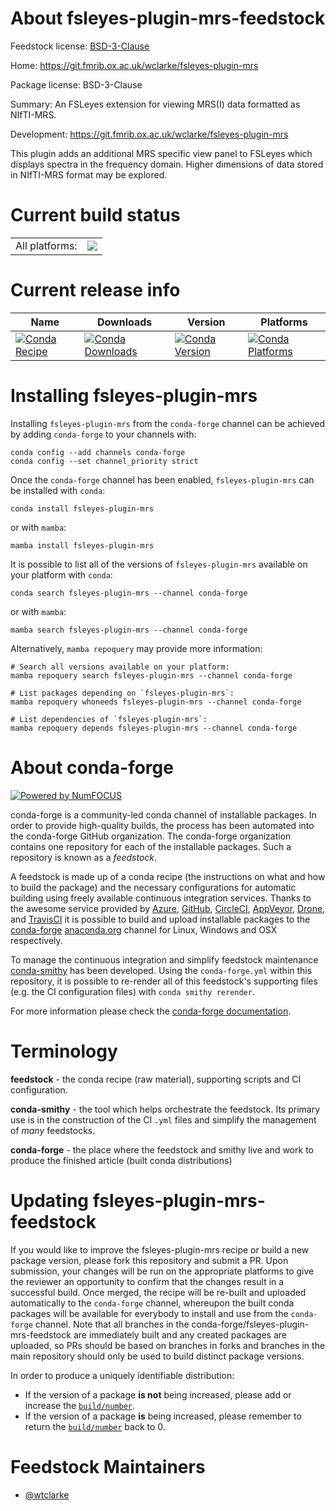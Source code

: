 About fsleyes-plugin-mrs-feedstock
==================================

Feedstock license: [BSD-3-Clause](https://github.com/conda-forge/fsleyes-plugin-mrs-feedstock/blob/main/LICENSE.txt)

Home: https://git.fmrib.ox.ac.uk/wclarke/fsleyes-plugin-mrs

Package license: BSD-3-Clause

Summary: An FSLeyes extension for viewing MRS(I) data formatted as NIfTI-MRS.

Development: https://git.fmrib.ox.ac.uk/wclarke/fsleyes-plugin-mrs

This plugin adds an additional MRS specific view panel to FSLeyes which displays spectra in the frequency domain. Higher dimensions of data stored in NIfTI-MRS format may be explored.


Current build status
====================


<table><tr><td>All platforms:</td>
    <td>
      <a href="https://dev.azure.com/conda-forge/feedstock-builds/_build/latest?definitionId=13336&branchName=main">
        <img src="https://dev.azure.com/conda-forge/feedstock-builds/_apis/build/status/fsleyes-plugin-mrs-feedstock?branchName=main">
      </a>
    </td>
  </tr>
</table>

Current release info
====================

| Name | Downloads | Version | Platforms |
| --- | --- | --- | --- |
| [![Conda Recipe](https://img.shields.io/badge/recipe-fsleyes--plugin--mrs-green.svg)](https://anaconda.org/conda-forge/fsleyes-plugin-mrs) | [![Conda Downloads](https://img.shields.io/conda/dn/conda-forge/fsleyes-plugin-mrs.svg)](https://anaconda.org/conda-forge/fsleyes-plugin-mrs) | [![Conda Version](https://img.shields.io/conda/vn/conda-forge/fsleyes-plugin-mrs.svg)](https://anaconda.org/conda-forge/fsleyes-plugin-mrs) | [![Conda Platforms](https://img.shields.io/conda/pn/conda-forge/fsleyes-plugin-mrs.svg)](https://anaconda.org/conda-forge/fsleyes-plugin-mrs) |

Installing fsleyes-plugin-mrs
=============================

Installing `fsleyes-plugin-mrs` from the `conda-forge` channel can be achieved by adding `conda-forge` to your channels with:

```
conda config --add channels conda-forge
conda config --set channel_priority strict
```

Once the `conda-forge` channel has been enabled, `fsleyes-plugin-mrs` can be installed with `conda`:

```
conda install fsleyes-plugin-mrs
```

or with `mamba`:

```
mamba install fsleyes-plugin-mrs
```

It is possible to list all of the versions of `fsleyes-plugin-mrs` available on your platform with `conda`:

```
conda search fsleyes-plugin-mrs --channel conda-forge
```

or with `mamba`:

```
mamba search fsleyes-plugin-mrs --channel conda-forge
```

Alternatively, `mamba repoquery` may provide more information:

```
# Search all versions available on your platform:
mamba repoquery search fsleyes-plugin-mrs --channel conda-forge

# List packages depending on `fsleyes-plugin-mrs`:
mamba repoquery whoneeds fsleyes-plugin-mrs --channel conda-forge

# List dependencies of `fsleyes-plugin-mrs`:
mamba repoquery depends fsleyes-plugin-mrs --channel conda-forge
```


About conda-forge
=================

[![Powered by
NumFOCUS](https://img.shields.io/badge/powered%20by-NumFOCUS-orange.svg?style=flat&colorA=E1523D&colorB=007D8A)](https://numfocus.org)

conda-forge is a community-led conda channel of installable packages.
In order to provide high-quality builds, the process has been automated into the
conda-forge GitHub organization. The conda-forge organization contains one repository
for each of the installable packages. Such a repository is known as a *feedstock*.

A feedstock is made up of a conda recipe (the instructions on what and how to build
the package) and the necessary configurations for automatic building using freely
available continuous integration services. Thanks to the awesome service provided by
[Azure](https://azure.microsoft.com/en-us/services/devops/), [GitHub](https://github.com/),
[CircleCI](https://circleci.com/), [AppVeyor](https://www.appveyor.com/),
[Drone](https://cloud.drone.io/welcome), and [TravisCI](https://travis-ci.com/)
it is possible to build and upload installable packages to the
[conda-forge](https://anaconda.org/conda-forge) [anaconda.org](https://anaconda.org/)
channel for Linux, Windows and OSX respectively.

To manage the continuous integration and simplify feedstock maintenance
[conda-smithy](https://github.com/conda-forge/conda-smithy) has been developed.
Using the ``conda-forge.yml`` within this repository, it is possible to re-render all of
this feedstock's supporting files (e.g. the CI configuration files) with ``conda smithy rerender``.

For more information please check the [conda-forge documentation](https://conda-forge.org/docs/).

Terminology
===========

**feedstock** - the conda recipe (raw material), supporting scripts and CI configuration.

**conda-smithy** - the tool which helps orchestrate the feedstock.
                   Its primary use is in the construction of the CI ``.yml`` files
                   and simplify the management of *many* feedstocks.

**conda-forge** - the place where the feedstock and smithy live and work to
                  produce the finished article (built conda distributions)


Updating fsleyes-plugin-mrs-feedstock
=====================================

If you would like to improve the fsleyes-plugin-mrs recipe or build a new
package version, please fork this repository and submit a PR. Upon submission,
your changes will be run on the appropriate platforms to give the reviewer an
opportunity to confirm that the changes result in a successful build. Once
merged, the recipe will be re-built and uploaded automatically to the
`conda-forge` channel, whereupon the built conda packages will be available for
everybody to install and use from the `conda-forge` channel.
Note that all branches in the conda-forge/fsleyes-plugin-mrs-feedstock are
immediately built and any created packages are uploaded, so PRs should be based
on branches in forks and branches in the main repository should only be used to
build distinct package versions.

In order to produce a uniquely identifiable distribution:
 * If the version of a package **is not** being increased, please add or increase
   the [``build/number``](https://docs.conda.io/projects/conda-build/en/latest/resources/define-metadata.html#build-number-and-string).
 * If the version of a package **is** being increased, please remember to return
   the [``build/number``](https://docs.conda.io/projects/conda-build/en/latest/resources/define-metadata.html#build-number-and-string)
   back to 0.

Feedstock Maintainers
=====================

* [@wtclarke](https://github.com/wtclarke/)

